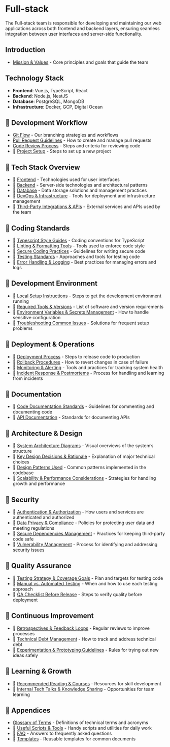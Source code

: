 # Full-stack

The Full-stack team is responsible for developing and maintaining our web applications across both frontend and backend layers, ensuring seamless integration between user interfaces and server-side functionality.

## Introduction

- [Mission & Values](intro/00_mission.md) - Core principles and goals that guide the team

## Technology Stack

- **Frontend**: Vue.js, TypeScript, React
- **Backend**: Node.js, NestJS
- **Database**: PostgreSQL, MongoDB
- **Infrastructure**: Docker, GCP, Digital Ocean

## 🚧 Development Workflow

- [Git Flow](development/00_git_flow.md) - Our branching strategies and workflows
- [Pull Request Guidelines](development/10_pull_request_guidelines.md) - How to create and manage pull requests
- [Code Review Process](development/20_code_review_process.md) - Steps and criteria for reviewing code
- 🚧 [Project Setup](development/30_project_setup.md) - Steps to set up a new project

## 🚧 Tech Stack Overview

- 🚧 [Frontend](tech_stack/00_frontend.md) - Technologies used for user interfaces
- 🚧 [Backend](tech_stack/10_backend.md) - Server-side technologies and architectural patterns
- 🚧 [Database](tech_stack/20_database.md) - Data storage solutions and management practices
- 🚧 [DevOps & Infrastructure](tech_stack/30_devops.md) - Tools for deployment and infrastructure management
- 🚧 [Third-Party Integrations & APIs](tech_stack/40_integrations.md) - External services and APIs used by the team

## 🚧 Coding Standards

- 🚧 [Typescript Style Guides](coding_standards/00_style_guides.md) - Coding conventions for TypeScript
- 🚧 [Linting & Formatting Tools](coding_standards/10_linting.md) - Tools used to enforce code style
- 🚧 [Secure Coding Practices](coding_standards/20_secure_coding.md) - Guidelines for writing secure code
- 🚧 [Testing Standards](coding_standards/30_testing.md) - Approaches and tools for testing code
- 🚧 [Error Handling & Logging](coding_standards/40_error_handling.md) - Best practices for managing errors and logs

## 🚧 Development Environment

- 🚧 [Local Setup Instructions](dev_env/00_local_setup.md) - Steps to get the development environment running
- 🚧 [Required Tools & Versions](dev_env/10_tools.md) - List of software and version requirements
- 🚧 [Environment Variables & Secrets Management](dev_env/20_secrets.md) - How to handle sensitive configuration
- 🚧 [Troubleshooting Common Issues](dev_env/30_troubleshooting.md) - Solutions for frequent setup problems

## 🚧 Deployment & Operations

- 🚧 [Deployment Process](deployment/00_deployment.md) - Steps to release code to production
- 🚧 [Rollback Procedures](deployment/10_rollback.md) - How to revert changes in case of failure
- 🚧 [Monitoring & Alerting](deployment/20_monitoring.md) - Tools and practices for tracking system health
- 🚧 [Incident Response & Postmortems](deployment/30_incidents.md) - Process for handling and learning from incidents

## 🚧 Documentation

- 🚧 [Code Documentation Standards](docs/00_code_docs.md) - Guidelines for commenting and documenting code
- 🚧 [API Documentation](docs/10_api_docs.md) - Standards for documenting APIs

## 🚧 Architecture & Design

- 🚧 [System Architecture Diagrams](architecture/00_diagrams.md) - Visual overviews of the system’s structure
- 🚧 [Key Design Decisions & Rationale](architecture/10_decisions.md) - Explanation of major technical choices
- 🚧 [Design Patterns Used](architecture/20_patterns.md) - Common patterns implemented in the codebase
- 🚧 [Scalability & Performance Considerations](architecture/30_scalability.md) - Strategies for handling growth and performance

## 🚧 Security

- 🚧 [Authentication & Authorization](security/00_auth.md) - How users and services are authenticated and authorized
- 🚧 [Data Privacy & Compliance](security/10_privacy.md) - Policies for protecting user data and meeting regulations
- 🚧 [Secure Dependencies Management](security/20_dependencies.md) - Practices for keeping third-party code safe
- 🚧 [Vulnerability Management](security/30_vulnerabilities.md) - Process for identifying and addressing security issues

## 🚧 Quality Assurance

- 🚧 [Testing Strategy & Coverage Goals](qa/00_testing_strategy.md) - Plan and targets for testing code
- 🚧 [Manual vs. Automated Testing](qa/10_testing.md) - When and how to use each testing approach
- 🚧 [QA Checklist Before Release](qa/20_checklist.md) - Steps to verify quality before deployment

## 🚧 Continuous Improvement

- 🚧 [Retrospectives & Feedback Loops](improvement/00_retrospectives.md) - Regular reviews to improve processes
- 🚧 [Technical Debt Management](improvement/10_technical_debt.md) - How to track and address technical debt
- 🚧 [Experimentation & Prototyping Guidelines](improvement/20_experimentation.md) - Rules for trying out new ideas safely

## 🚧 Learning & Growth

- 🚧 [Recommended Reading & Courses](learning/00_reading.md) - Resources for skill development
- 🚧 [Internal Tech Talks & Knowledge Sharing](learning/10_tech_talks.md) - Opportunities for team learning

## 🚧 Appendices

- [Glossary of Terms](appendices/00_glossary.md) - Definitions of technical terms and acronyms
- 🚧 [Useful Scripts & Tools](appendices/10_scripts.md) - Handy scripts and utilities for daily work
- 🚧 [FAQ](appendices/20_faq.md) - Answers to frequently asked questions
- 🚧 [Templates](appendices/30_templates.md) - Reusable templates for common documents